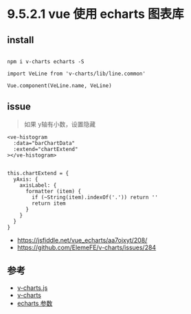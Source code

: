 # 9.5.2.1 vue 使用 echarts 图表库


## install

```

npm i v-charts echarts -S

import VeLine from 'v-charts/lib/line.common'

Vue.component(VeLine.name, VeLine)
```

## issue

>如果 y轴有小数，设置隐藏

```
<ve-histogram
  :data="barChartData"
  :extend="chartExtend"
></ve-histogram>


this.chartExtend = {
  yAxis: {
    axisLabel: {
      formatter (item) {
        if (~String(item).indexOf('.')) return ''
        return item
      }
    }
  }
}
```
- https://jsfiddle.net/vue_echarts/aa7ojxyt/208/
- https://github.com/ElemeFE/v-charts/issues/284



## 参考
- [v-charts.js](https://v-charts.js.org/#/)
- [v-charts](https://github.com/ElemeFE/v-charts)
- [echarts 参数](https://github.com/fairyly/html-demo/blob/gh-pages/%E7%99%BE%E5%BA%A6%20echarts.md)
